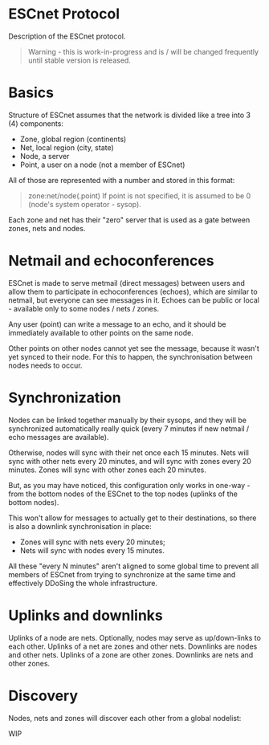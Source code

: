 # ESCnet Protocol
Description of the ESCnet protocol.

> Warning - this is work-in-progress and is / will be changed frequently until stable version is released.

# Basics
Structure of ESCnet assumes that the network is divided like a tree into 3 (4) components:
- Zone, global region (continents)
- Net, local region (city, state)
- Node, a server
- Point, a user on a node (not a member of ESCnet)

All of those are represented with a number and stored in this format:
> zone:net/node(.point)
If point is not specified, it is assumed to be 0 (node's system operator - sysop).

Each zone and net has their "zero" server that is used as a gate between zones, nets and nodes.

# Netmail and echoconferences
ESCnet is made to serve metmail (direct messages) between users and allow them to participate in echoconferences (echoes), which are similar to netmail, but everyone can see messages in it. Echoes can be public or local - available only to some nodes / nets / zones.

Any user (point) can write a message to an echo, and it should be immediately available to other points on the same node.

Other points on other nodes cannot yet see the message, because it wasn't yet synced to their node. For this to happen, the synchronisation between nodes needs to occur.

# Synchronization
Nodes can be linked together manually by their sysops, and they will be synchronized automatically really quick (every 7 minutes if new netmail / echo messages are available).

Otherwise, nodes will sync with their net once each 15 minutes. Nets will sync with other nets every 20 minutes, and will sync with zones every 20 minutes. Zones will sync with other zones each 20 minutes.

But, as you may have noticed, this configuration only works in one-way - from the bottom nodes of the ESCnet to the top nodes (uplinks of the bottom nodes).

This won't allow for messages to actually get to their destinations, so there is also a downlink synchronisation in place:
- Zones will sync with nets every 20 minutes;
- Nets will sync with nodes every 15 minutes.

All these "every N minutes" aren't aligned to some global time to prevent all members of ESCnet from trying to synchronize at the same time and effectively DDoSing the whole infrastructure.

# Uplinks and downlinks
Uplinks of a node are nets. Optionally, nodes may serve as up/down-links to each other.
Uplinks of a net are zones and other nets. Downlinks are nodes and other nets.
Uplinks of a zone are other zones. Downlinks are nets and other zones.

# Discovery
Nodes, nets and zones will discover each other from a global nodelist:

WIP
